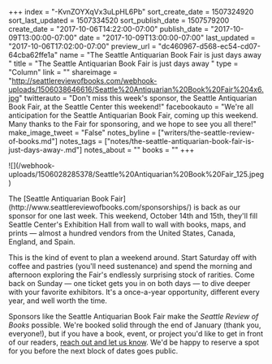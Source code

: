 +++
index = "-KvnZOYXqVx3uLpHL6Pb"
sort_create_date = 1507324920
sort_last_updated = 1507334520
sort_publish_date = 1507579200
create_date = "2017-10-06T14:22:00-07:00"
publish_date = "2017-10-09T13:00:00-07:00"
date = "2017-10-09T13:00:00-07:00"
last_updated = "2017-10-06T17:02:00-07:00"
preview_url = "dc460967-d568-ec54-cd07-64cba62ffe1a"
name = "The Seattle Antiquarian Book Fair is just days away "
title = "The Seattle Antiquarian Book Fair is just days away "
type = "Column"
link = ""
shareimage = "http://seattlereviewofbooks.com/webhook-uploads/1506038646616/Seattle%20Antiquarian%20Book%20Fair%204x6.jpg"
twitterauto = "Don't miss this week's sponsor, the Seattle Antiquarian Book Fair, at the Seattle Center this weekend!"
facebookauto = "We're all anticipation for the Seattle Antiquarian Book Fair, coming up this weekend. Many thanks to the Fair for sponsoring, and we hope to see you all there!"
make_image_tweet = "False"
notes_byline = ["writers/the-seattle-review-of-books.md"]
notes_tags = ["notes/the-seattle-antiquarian-book-fair-is-just-days-away-.md"]
notes_about = ""
books = ""
+++
<p class="image-left">![](/webhook-uploads/1506028285378/Seattle%20Antiquarian%20Book%20Fair_125.jpeg)</p>

<p class="noindent">The [Seattle Antiquarian Book Fair](http://www.seattlereviewofbooks.com/sponsorships/) is back as our sponsor for one last week. This weekend, October 14th and 15th, they'll fill Seattle Center's Exhibition Hall from wall to wall with books, maps, and prints — almost a hundred vendors from the United States, Canada, England, and Spain.</p>

This is the kind of event to plan a weekend around. Start Saturday off with coffee and pastries (you'll need sustenance) and spend the morning and afternoon exploring the Fair's endlessly surprising stock of rarities. Come back on Sunday — one ticket gets you in on both days — to dive deeper with your favorite exhibitors. It's a once-a-year opportunity, different every year, and well worth the time.

Sponsors like the Seattle Antiquarian Book Fair make the _Seattle Review of Books_ possible. We're booked solid through the end of January (thank you, everyone!), but if you have a book, event, or project you'd like to get in front of our readers, [reach out and let us know](http://www.seattlereviewofbooks.com/about/). We'd be happy to reserve a spot for you before the next block of dates goes public. 